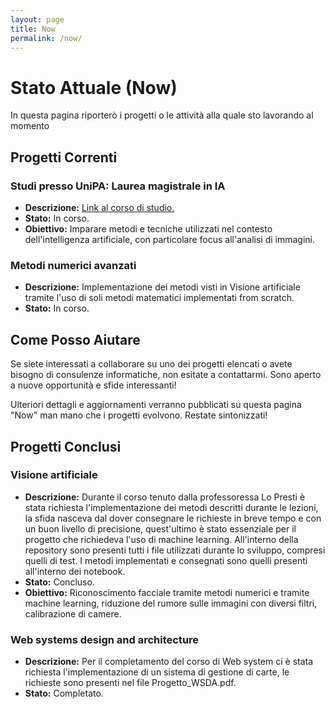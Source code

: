 ```yaml
---
layout: page
title: Now
permalink: /now/
---
```


# Stato Attuale (Now)

In questa pagina riporterò i progetti o le attività alla quale sto lavorando al momento

## Progetti Correnti

### Studi presso UniPA: Laurea magistrale in IA
- **Descrizione:** [Link al corso di studio.](https://offertaformativa.unipa.it/offweb/public/corso/visualizzaCurriculum.seam?cid=19060&oidCurriculum=21386)
- **Stato:** In corso.
- **Obiettivo:** Imparare metodi e tecniche utilizzati nel contesto dell'intelligenza artificiale, con particolare focus all'analisi di immagini.

### Metodi numerici avanzati 
- **Descrizione:** Implementazione dei metodi visti in Visione artificiale tramite l'uso di soli metodi matematici implementati from scratch.
- **Stato:** In corso.


## Come Posso Aiutare

Se siete interessati a collaborare su uno dei progetti elencati o avete bisogno di consulenze informatiche, non esitate a contattarmi. Sono aperto a nuove opportunità e sfide interessanti!

Ulteriori dettagli e aggiornamenti verranno pubblicati su questa pagina "Now" man mano che i progetti evolvono. Restate sintonizzati!


## Progetti Conclusi

### Visione artificiale
- **Descrizione:** Durante il corso tenuto dalla professoressa Lo Presti è stata richiesta l'implementazione dei metodi descritti durante le lezioni, la sfida nasceva dal dover consegnare le richieste in breve tempo e con un buon livello di precisione, quest'ultimo è stato essenziale per il progetto che richiedeva l'uso di machine learning. All'interno della repository sono presenti tutti i file utilizzati durante lo sviluppo, compresi quelli di test. I metodi implementati e consegnati sono quelli presenti all'interno dei notebook.
- **Stato:** Concluso.
- **Obiettivo:** Riconoscimento facciale tramite metodi numerici e tramite machine learning, riduzione del rumore sulle immagini con diversi filtri, calibrazione di camere.

### Web systems design and architecture
- **Descrizione:** Per il completamento del corso di Web system ci è stata richiesta l'implementazione di un sistema di gestione di carte, le richieste sono presenti nel file Progetto_WSDA.pdf.
- **Stato:** Completato.

